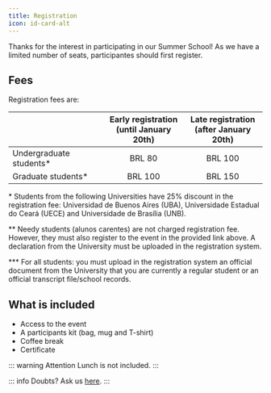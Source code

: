```yaml
---
title: Registration
icon: id-card-alt
---
```



Thanks for the interest in participating in our Summer School! As we have a limited number of seats, participantes should first register.

## <i class="fas fa-wallet" style="color:var(--theme-color)"></i> Fees

Registration fees are:

|                         | Early registration <br> (until January 20th) | Late registration <br> (after January 20th) |
|-------------------------|:---------------------------------------:|:--------------------------------------:|
| Undergraduate students* | BRL 80                                  | BRL 100                                |
| Graduate students*      | BRL 100                                 | BRL 150                                |

\*  Students from the following Universities have 25% discount in the registration fee: Universidad de Buenos Aires (UBA), Universidade  Estadual do Ceará (UECE) and Universidade de Brasília (UNB).
 
** Needy students (alunos carentes) are not charged registration fee. However, they must also register to the event in the provided link above. A declaration from the University must be uploaded in the registration system.

*** For all students: you must upload in the registration system an official document from the University that you are currently a regular student or an official transcript file/school records.


## <i class="fas fa-plus" style="color:var(--theme-color)"></i> What is included
- Access to the event
- A participants kit (bag, mug and T-shirt)
- Coffee break
- Certificate

::: warning Attention
Lunch is not included.
:::

::: info Doubts?
Ask us [here](mailto:romesummerschool@gmail.com).
:::








